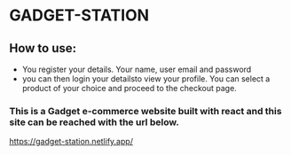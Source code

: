 # GADGET-STATION


## How to use:
* You register your details. Your name, user email and password
* you can then login your detailsto view your profile.
You can select a product of your choice and proceed to the checkout page.
### This is a Gadget e-commerce website built with react and this site can be reached with the url below.


https://gadget-station.netlify.app/